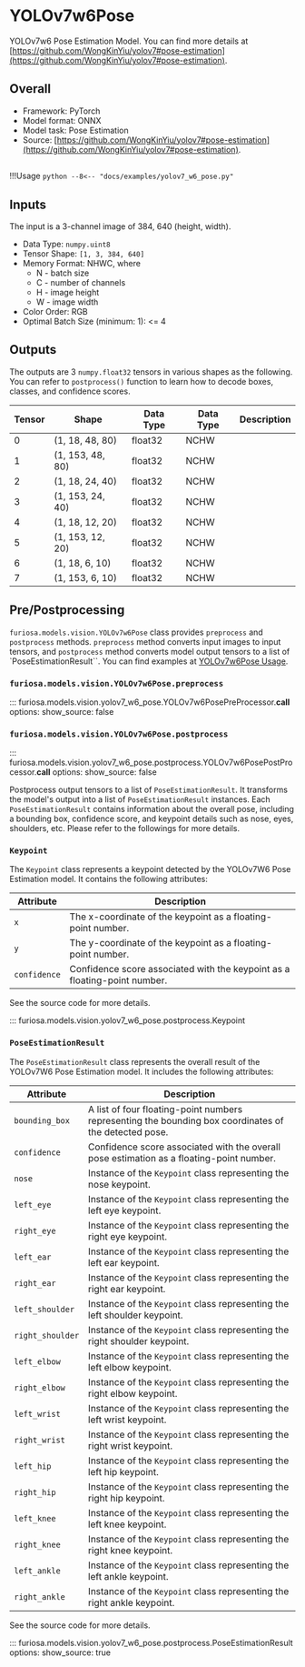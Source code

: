 # YOLOv7w6Pose

YOLOv7w6 Pose Estimation Model.
You can find more details at [https://github.com/WongKinYiu/yolov7#pose-estimation](https://github.com/WongKinYiu/yolov7#pose-estimation).

## Overall

* Framework: PyTorch
* Model format: ONNX
* Model task: Pose Estimation
* Source: [https://github.com/WongKinYiu/yolov7#pose-estimation](https://github.com/WongKinYiu/yolov7#pose-estimation).

## <a name="YOLOv7w6Pose_Usage"></a>
!!!Usage
    ```python
    --8<-- "docs/examples/yolov7_w6_pose.py"
    ```

## Inputs
The input is a 3-channel image of 384, 640 (height, width).

* Data Type: `numpy.uint8`
* Tensor Shape: `[1, 3, 384, 640]`
* Memory Format: NHWC, where
    * N - batch size
    * C - number of channels
    * H - image height
    * W - image width
* Color Order: RGB
* Optimal Batch Size (minimum: 1): <= 4

## Outputs
The outputs are 3 `numpy.float32` tensors in various shapes as the following.
You can refer to `postprocess()` function to learn how to decode boxes, classes, and confidence scores.

| Tensor | Shape             | Data Type | Data Type | Description |
|--------|-------------------|-----------|-----------|-------------|
| 0      | (1, 18, 48, 80)   | float32   | NCHW      |             |
| 1      | (1, 153, 48, 80)  | float32   | NCHW      |             |
| 2      | (1, 18, 24, 40)   | float32   | NCHW      |             |
| 3      | (1, 153, 24, 40)  | float32   | NCHW      |             |
| 4      | (1, 18, 12, 20)   | float32   | NCHW      |             |
| 5      | (1, 153, 12, 20)  | float32   | NCHW      |             |
| 6      | (1, 18, 6, 10)    | float32   | NCHW      |             |
| 7      | (1, 153, 6, 10)   | float32   | NCHW      |             |

## Pre/Postprocessing

`furiosa.models.vision.YOLOv7w6Pose` class provides `preprocess` and `postprocess` methods.
`preprocess` method converts input images to input tensors, and `postprocess` method converts
model output tensors to a list of `PoseEstimationResult``.
You can find examples at [YOLOv7w6Pose Usage](#YOLOv7w6Pose_Usage).

### `furiosa.models.vision.YOLOv7w6Pose.preprocess`

::: furiosa.models.vision.yolov7_w6_pose.YOLOv7w6PosePreProcessor.__call__
    options:
        show_source: false


### `furiosa.models.vision.YOLOv7w6Pose.postprocess`

::: furiosa.models.vision.yolov7_w6_pose.postprocess.YOLOv7w6PosePostProcessor.__call__
    options:
        show_source: false

Postprocess output tensors to a list of `PoseEstimationResult`. It transforms the model's output into a list of `PoseEstimationResult` instances.
Each `PoseEstimationResult` contains information about the overall pose, including a bounding box, confidence score, and keypoint details such as nose, eyes, shoulders, etc.
Please refer to the followings for more details.

### `Keypoint`

The `Keypoint` class represents a keypoint detected by the YOLOv7W6 Pose Estimation model. It contains the following attributes:

| Attribute      | Description                                                               |
|----------------|---------------------------------------------------------------------------|
| `x`            | The x-coordinate of the keypoint as a floating-point number.              |
| `y`            | The y-coordinate of the keypoint as a floating-point number.              |
| `confidence`   | Confidence score associated with the keypoint as a floating-point number. |


See the source code for more details.

::: furiosa.models.vision.yolov7_w6_pose.postprocess.Keypoint

### `PoseEstimationResult`

The `PoseEstimationResult` class represents the overall result of the YOLOv7W6 Pose Estimation model. It includes the following attributes:

| Attribute          | Description                                                                                           |
|--------------------|-------------------------------------------------------------------------------------------------------|
| `bounding_box`     | A list of four floating-point numbers representing the bounding box coordinates of the detected pose. |
| `confidence`       | Confidence score associated with the overall pose estimation as a floating-point number.              |
| `nose`             | Instance of the `Keypoint` class representing the nose keypoint.                                      |
| `left_eye`         | Instance of the `Keypoint` class representing the left eye keypoint.                                  |
| `right_eye`        | Instance of the `Keypoint` class representing the right eye keypoint.                                 |
| `left_ear`         | Instance of the `Keypoint` class representing the left ear keypoint.                                  |
| `right_ear`        | Instance of the `Keypoint` class representing the right ear keypoint.                                 |
| `left_shoulder`    | Instance of the `Keypoint` class representing the left shoulder keypoint.                             |
| `right_shoulder`   | Instance of the `Keypoint` class representing the right shoulder keypoint.                            |
| `left_elbow`       | Instance of the `Keypoint` class representing the left elbow keypoint.                                |
| `right_elbow`      | Instance of the `Keypoint` class representing the right elbow keypoint.                               |
| `left_wrist`       | Instance of the `Keypoint` class representing the left wrist keypoint.                                |
| `right_wrist`      | Instance of the `Keypoint` class representing the right wrist keypoint.                               |
| `left_hip`         | Instance of the `Keypoint` class representing the left hip keypoint.                                  |
| `right_hip`        | Instance of the `Keypoint` class representing the right hip keypoint.                                 |
| `left_knee`        | Instance of the `Keypoint` class representing the left knee keypoint.                                 |
| `right_knee`       | Instance of the `Keypoint` class representing the right knee keypoint.                                |
| `left_ankle`       | Instance of the `Keypoint` class representing the left ankle keypoint.                                |
| `right_ankle`      | Instance of the `Keypoint` class representing the right ankle keypoint.                               |

See the source code for more details.

::: furiosa.models.vision.yolov7_w6_pose.postprocess.PoseEstimationResult
    options:
        show_source: true
